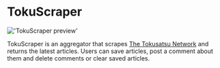 # TokuScraper

!['TokuScraper preview'](url('./tokuscraperprev.png'))

TokuScraper is an aggregator that scrapes [The Tokusatsu Network](http://tokusatsunetwork.com/) and returns the latest articles. Users can save articles, post a comment about them and delete comments or clear saved articles.